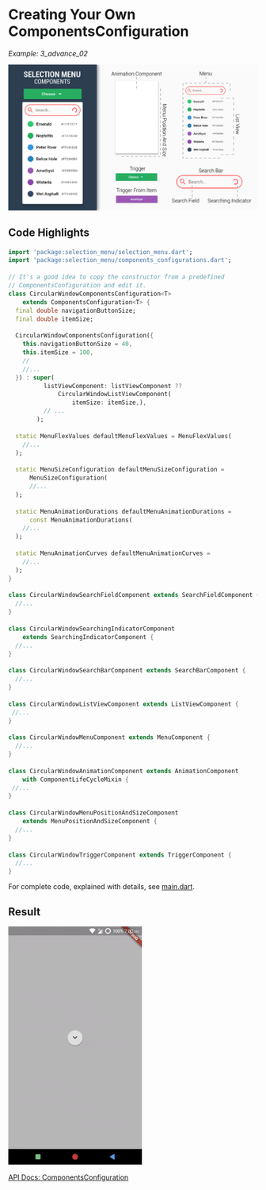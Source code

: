 # Creating Your Own ComponentsConfiguration
*Example: 3_advance_02*

![Components Image](../data/selection_menu%20anatomy%20components.jpg)

## Code Highlights

```dart
import 'package:selection_menu/selection_menu.dart';
import 'package:selection_menu/components_configurations.dart';

// It's a good idea to copy the constructor from a predefined 
// ComponentsConfiguration and edit it.
class CircularWindowComponentsConfiguration<T>
    extends ComponentsConfiguration<T> {
  final double navigationButtonSize;
  final double itemSize;

  CircularWindowComponentsConfiguration({
    this.navigationButtonSize = 40,
    this.itemSize = 100,
    //
    //...
  }) : super(
          listViewComponent: listViewComponent ??
              CircularWindowListViewComponent(
                  itemSize: itemSize,),
          // ...
        );

  static MenuFlexValues defaultMenuFlexValues = MenuFlexValues(
    //...
  );

  static MenuSizeConfiguration defaultMenuSizeConfiguration =
      MenuSizeConfiguration(
      //...
  );

  static MenuAnimationDurations defaultMenuAnimationDurations =
      const MenuAnimationDurations(
    //...
  );

  static MenuAnimationCurves defaultMenuAnimationCurves =
    //...
  );
}

class CircularWindowSearchFieldComponent extends SearchFieldComponent {
  //...
}

class CircularWindowSearchingIndicatorComponent
    extends SearchingIndicatorComponent {
  //...
}

class CircularWindowSearchBarComponent extends SearchBarComponent {
  //...
}

class CircularWindowListViewComponent extends ListViewComponent {
 //...
}

class CircularWindowMenuComponent extends MenuComponent {
  //...
}

class CircularWindowAnimationComponent extends AnimationComponent
    with ComponentLifeCycleMixin {
 //...
}

class CircularWindowMenuPositionAndSizeComponent
    extends MenuPositionAndSizeComponent {
  //...
}

class CircularWindowTriggerComponent extends TriggerComponent {
  //...
}

```

For complete code, explained with details, see [main.dart](./main.dart).
## Result

![Result Gif](./3_02.gif)

[API Docs: ComponentsConfiguration](https://pub.dev/documentation/selection_menu/latest/components_configurations/ComponentsConfiguration-class.html)